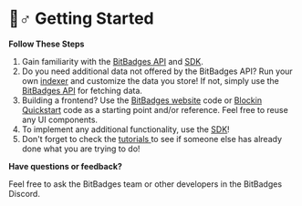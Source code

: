 # 🚴♂ Getting Started

**Follow These Steps**

1. Gain familiarity with the [BitBadges API](broken-reference) and [SDK](broken-reference).
2. Do you need additional data not offered by the BitBadges API? Run your own [indexer](indexer-api/indexer.md) and customize the data you store! If not, simply use the [BitBadges API](broken-reference) for fetching data.
3. Building a frontend? Use the [BitBadges website](broken-reference) code or [Blockin Quickstart](https://github.com/Blockin-Labs/blockin-quickstart) code as a starting point and/or reference. Feel free to reuse any UI components.
4. To implement any additional functionality, use the [SDK](broken-reference)!&#x20;
5. Don't forget to check the [tutorials ](tutorials.md)to see if someone else has already done what you are trying to do!

**Have questions or feedback?**

Feel free to ask the BitBadges team or other developers in the BitBadges Discord.
